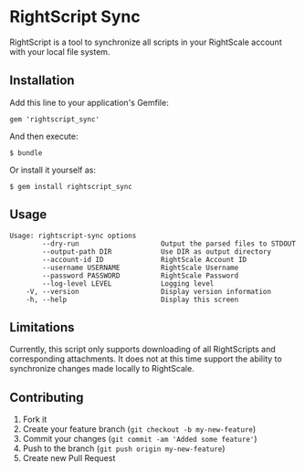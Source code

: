 # RightScript Sync

RightScript is a tool to synchronize all scripts in your RightScale account with your local file system. 

## Installation

Add this line to your application's Gemfile:

    gem 'rightscript_sync'

And then execute:

    $ bundle

Or install it yourself as:

    $ gem install rightscript_sync

## Usage

    Usage: rightscript-sync options
            --dry-run                    Output the parsed files to STDOUT
            --output-path DIR            Use DIR as output directory
            --account-id ID              RightScale Account ID
            --username USERNAME          RightScale Username
            --password PASSWORD          RightScale Password
            --log-level LEVEL            Logging level
        -V, --version                    Display version information
        -h, --help                       Display this screen



## Limitations

Currently, this script only supports downloading of all RightScripts and corresponding attachments. It does not at this time support the ability to synchronize changes made locally to RightScale.

## Contributing

1. Fork it
2. Create your feature branch (`git checkout -b my-new-feature`)
3. Commit your changes (`git commit -am 'Added some feature'`)
4. Push to the branch (`git push origin my-new-feature`)
5. Create new Pull Request
